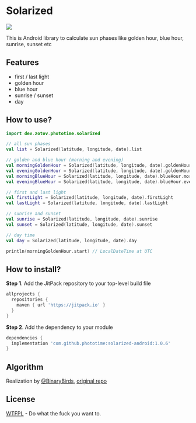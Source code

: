 # Solarized
[![](https://jitpack.io/v/phototime/solarized-android.svg)](https://jitpack.io/#phototime/solarized-android)


This is Android library to calculate sun phases like golden hour, blue hour, sunrise, sunset etc

## Features
- first / last light
- golden hour
- blue hour
- sunrise / sunset
- day


## How to use?
```kotlin
import dev.zotov.phototime.solarized

// all sun phases
val list = Solarized(latitude, longitude, date).list

// golden and blue hour (morning and evening)
val morningGoldenHour = Solarized(latitude, longitude, date).goldenHour.morning
val eveningGoldenHour = Solarized(latitude, longitude, date).goldenHour.evening
val morningBlueHour = Solarized(latitude, longitude, date).blueHour.morning
val eveningBlueHour = Solarized(latitude, longitude, date).blueHour.evening

// first and last light
val firstLight = Solarized(latitude, longitude, date).firstLight
val lastLight = Solarized(latitude, longitude, date).lastLight

// sunrise and sunset
val sunrise = Solarized(latitude, longitude, date).sunrise
val sunset = Solarized(latitude, longitude, date).sunset

// day time
val day = Solarized(latitude, longitude, date).day

println(morningGoldenHour.start) // LocalDateTime at UTC
```

## How to install?
**Step 1**. Add the JitPack repository to your top-level build file 
```gradle
allprojects {
  repositories {
    maven { url 'https://jitpack.io' }
  }
}
```
**Step 2**. Add the dependency to your module
```gradle
dependencies {
  implementation 'com.github.phototime:solarized-android:1.0.6'
}
```

## Algorithm
Realization by [@BinaryBirds](https://github.com/BinaryBirds), [original repo](https://github.com/BinaryBirds/Sunlight)

## License

[WTFPL](LICENSE) - Do what the fuck you want to.
